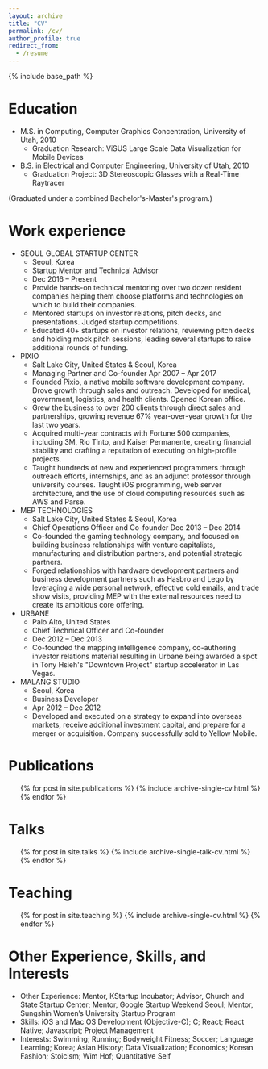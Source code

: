 ```yaml
---
layout: archive
title: "CV"
permalink: /cv/
author_profile: true
redirect_from:
  - /resume
---
```


{% include base_path %}

Education
======
* M.S. in Computing, Computer Graphics Concentration, University of Utah, 2010
  * Graduation Research: ViSUS Large Scale Data Visualization for Mobile Devices
* B.S. in Electrical and Computer Engineering, University of Utah, 2010
  * Graduation Project: 3D Stereoscopic Glasses with a Real-Time Raytracer

(Graduated under a combined Bachelor's-Master's program.)

Work experience
======

* SEOUL GLOBAL STARTUP CENTER 
  * Seoul, Korea 
  * Startup Mentor and Technical Advisor 
  * Dec 2016 – Present
  * Provide hands-on technical mentoring over two dozen resident companies helping them choose platforms and technologies on which to build their companies.
  * Mentored startups on investor relations, pitch decks, and presentations. Judged startup competitions.
  * Educated 40+ startups on investor relations, reviewing pitch decks and holding mock pitch sessions,
leading several startups to raise additional rounds of funding.
* PIXIO 
  * Salt Lake City, United States & Seoul, Korea 
  * Managing Partner and Co-founder Apr 2007 – Apr 2017
  * Founded Pixio, a native mobile software development company. Drove growth through sales and outreach. Developed for medical, government, logistics, and health clients. Opened Korean office.
  * Grew the business to over 200 clients through direct sales and partnerships, growing revenue 67%
year-over-year growth for the last two years.
  * Acquired multi-year contracts with Fortune 500 companies, including 3M, Rio Tinto, and Kaiser
Permanente, creating financial stability and crafting a reputation of executing on high-profile projects.
  * Taught hundreds of new and experienced programmers through outreach efforts, internships, and as an adjunct professor through university courses. Taught iOS programming, web server architecture,
and the use of cloud computing resources such as AWS and Parse.
* MEP TECHNOLOGIES
  * Salt Lake City, United States & Seoul, Korea
  * Chief Operations Officer and Co-founder Dec 2013 – Dec 2014
  * Co-founded the gaming technology company, and focused on building business relationships with venture capitalists, manufacturing and distribution partners, and potential strategic partners.
  * Forged relationships with hardware development partners and business development partners such as Hasbro and Lego by leveraging a wide personal network, effective cold emails, and trade show visits, providing MEP with the external resources need to create its ambitious core offering.
* URBANE
  * Palo Alto, United States
  * Chief Technical Officer and Co-founder
  * Dec 2012 – Dec 2013
  * Co-founded the mapping intelligence company, co-authoring investor relations material resulting in
Urbane being awarded a spot in Tony Hsieh's "Downtown Project" startup accelerator in Las Vegas.
* MALANG STUDIO
  * Seoul, Korea
  * Business Developer
  * Apr 2012 – Dec 2012
  * Developed and executed on a strategy to expand into overseas markets, receive additional investment capital, and prepare for a merger or acquisition. Company successfully sold to Yellow Mobile.

Publications
======
  <ul>{% for post in site.publications %}
    {% include archive-single-cv.html %}
  {% endfor %}</ul>
  
Talks
======
  <ul>{% for post in site.talks %}
    {% include archive-single-talk-cv.html %}
  {% endfor %}</ul>
  
Teaching
======
  <ul>{% for post in site.teaching %}
    {% include archive-single-cv.html %}
  {% endfor %}</ul>
  
Other Experience, Skills, and Interests
======
* Other Experience: Mentor, KStartup Incubator; Advisor, Church and State Startup Center; Mentor, Google Startup Weekend Seoul; Mentor, Sungshin Women’s University Startup Program
* Skills: iOS and Mac OS Development (Objective-C); C; React; React Native; Javascript; Project Management
* Interests: Swimming; Running; Bodyweight Fitness; Soccer; Language Learning; Korea; Asian History; Data Visualization; Economics; Korean Fashion; Stoicism; Wim Hof; Quantitative Self
